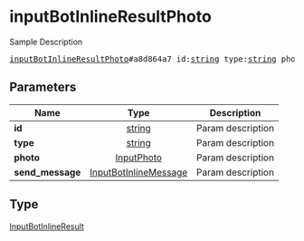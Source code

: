 # inputBotInlineResultPhoto

Sample Description

<pre>
<a href="../constructor/inputBotInlineResultPhoto.md">inputBotInlineResultPhoto</a>#a8d864a7 id:<a href="../type/string.md">string</a> type:<a href="../type/string.md">string</a> photo:<a href="../type/InputPhoto.md">InputPhoto</a> send_message:<a href="../type/InputBotInlineMessage.md">InputBotInlineMessage</a> = <a href="../type/InputBotInlineResult.md">InputBotInlineResult</a>;
</pre>
## Parameters

| Name | Type | Description |
|------|:----:|-------------|
| **id** | <a href="../type/string.md">string</a> | Param description |
| **type** | <a href="../type/string.md">string</a> | Param description |
| **photo** | <a href="../type/InputPhoto.md">InputPhoto</a> | Param description |
| **send_message** | <a href="../type/InputBotInlineMessage.md">InputBotInlineMessage</a> | Param description |

## Type

<a href="../type/InputBotInlineResult.md">InputBotInlineResult</a>
